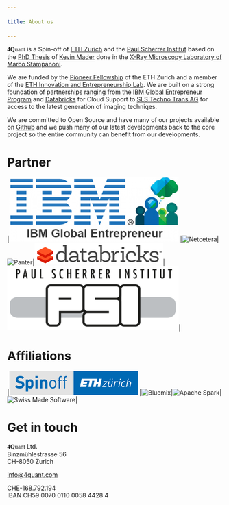```yaml
---

title: About us

---
```


<span style="font-family: 'Source Sans Pro'"><strong>4Q</strong>uant</span> is a Spin-off of [ETH Zurich](https://www.ethz.ch/de.html) and the [Paul Scherrer Institut](https://www.psi.ch/) based on the [PhD Thesis]() of [Kevin Mader](https://ch.linkedin.com/in/kevinmader) done in the [X-Ray Microscopy Laboratory of Marco Stampanoni](https://www.psi.ch/lsb-tomography/x-ray-tomography-group).

We are funded by the [Pioneer Fellowship](https://www.ethz.ch/en/research/research-promotion/eth-internal-programmes/pioneer-fellowships.html) of the ETH Zurich and a member of the [ETH Innovation and Entrepreneurship Lab](https://www.ethz.ch/en/industry-and-society/innovation-and-setting-up-companies/ielab.html). We are built on a strong foundation of partnerships ranging from the [IBM Global Entrepreneur Program](https://www-01.ibm.com/software/info/ecod/cloudoffer/startup.html) and [Databricks](https://databricks.com/) for Cloud Support to [SLS Techno Trans AG](https://www.psi.ch/sls-techno-trans-ag/) for access to the latest generation of imaging techniqes.

We are committed to Open Source and have many of our projects available on [Github](https://github.com/4Quant) and we push many of our latest developments back to the core project so the entire community can benefit from our developments.

# Partner

|![IBM](images/logo-igpp.png)	|![Netcetera](http://mpi.netcetera.com/doc/current/images/netcetera-logo.png)|![Panter](http://www.panter.ch/img/ci/logo_invert.png)|![Databricks](images/logo-databricks.png)|![PSI](images/logo-psi.png)|

# Affiliations

|![ETH](images/logo-eth-spin-off.png)	|![Bluemix](https://www-304.ibm.com/connections/blogs/ibmconnected/resource/BLOGS_UPLOADED_IMAGES/Bluemix-logo-right.png)|![Apache Spark](https://upload.wikimedia.org/wikipedia/commons/e/ea/Spark-logo-192x100px.png)|![Swiss Made Software](http://www.screenconcept.com/uploads/news_item/asset/28/swiss_made_software_neu_inhalt.jpg)|

# Get in touch

<span style="font-family: 'Source Sans Pro'"><strong>4Q</strong>uant</span> Ltd.<br/>
Binzmühlestrasse 56<br/>
CH-8050 Zurich<br/>

<a href='mailto&#58;&#105;&#37;&#54;&#69;&#102;&#111;&#64;4&#37;71u%&#54;1nt&#46;com'>&#105;n&#102;&#111;&#64;4&#113;uan&#116;&#46;&#99;&#111;m</a>

CHE-168.792.194<br/>
IBAN CH59 0070 0110 0058 4428 4
